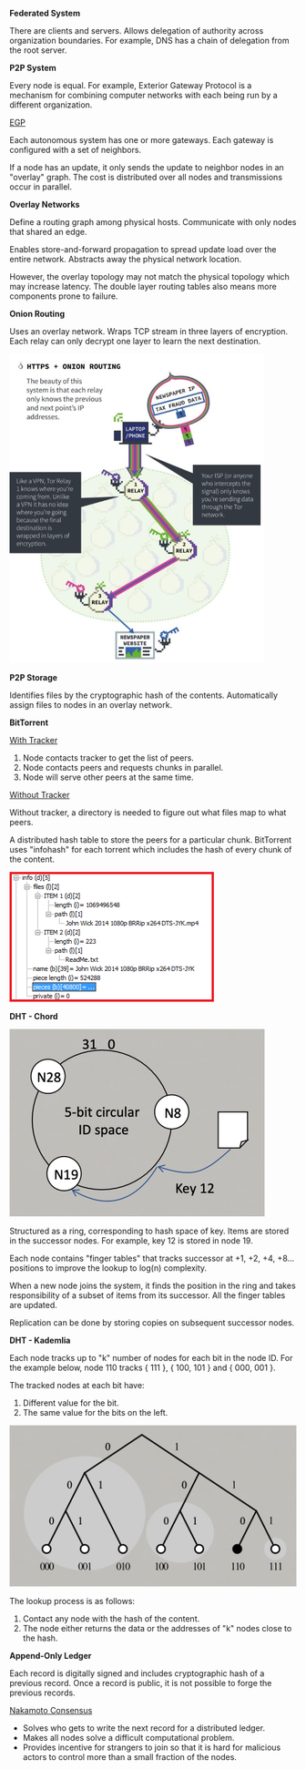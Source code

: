 **Federated System**

There are clients and servers. Allows delegation of authority across organization boundaries. For example, DNS has a chain of delegation from the root server.

**P2P System**

Every node is equal. For example, Exterior Gateway Protocol is a mechanism for combining computer networks with each being run by a different organization.

<ins>EGP</ins>

Each autonomous system has one or more gateways. Each gateway is configured with a set of neighbors.

If a node has an update, it only sends the update to neighbor nodes in an "overlay" graph. The cost is distributed over all nodes and transmissions occur in parallel.

**Overlay Networks**

Define a routing graph among physical hosts. Communicate with only nodes that shared an edge.

Enables store-and-forward propagation to spread update load over the entire network. Abstracts away the physical network location. 

However, the overlay topology may not match the physical topology which may increase latency. The double layer routing tables also means more components prone to failure.

**Onion Routing**

Uses an overlay network. Wraps TCP stream in three layers of encryption. Each relay can only decrypt one layer to learn the next destination.

![](images/Pasted%20image%2020230430183049.png)

**P2P Storage**

Identifies files by the cryptographic hash of the contents. Automatically assign files to nodes in an overlay network.

**BitTorrent**

<ins>With Tracker</ins>

1. Node contacts tracker to get the list of peers.
2. Node contacts peers and requests chunks in parallel.
3. Node will serve other peers at the same time.

<ins>Without Tracker</ins>

Without tracker, a directory is needed to figure out what files map to what peers.

A distributed hash table to store the peers for a particular chunk. BitTorrent uses "infohash" for each torrent which includes the hash of every chunk of the content.

![](images/Pasted%20image%2020230430184709.png)

**DHT - Chord**

![](images/Pasted%20image%2020230430185505.png)

Structured as a ring, corresponding to hash space of key. Items are stored in the successor nodes. For example, key 12 is stored in node 19.

Each node contains "finger tables" that tracks successor at +1, +2, +4, +8... positions to improve the lookup to log(n) complexity.

When a new node joins the system, it finds the position in the ring and takes responsibility of a subset of items from its successor. All the finger tables are updated.

Replication can be done by storing copies on subsequent successor nodes.

**DHT - Kademlia**

Each node tracks up to "k" number of nodes for each bit in the node ID. For the example below, node 110 tracks { 111 }, { 100, 101 } and { 000, 001 }.

The tracked nodes at each bit have:

1. Different value for the bit.
2. The same value for the bits on the left.

![](images/Pasted%20image%2020230430190403.png)

The lookup process is as follows:

1. Contact any node with the hash of the content.
2. The node either returns the data or the addresses of "k" nodes close to the hash.

**Append-Only Ledger**

Each record is digitally signed and includes cryptographic hash of a previous record. Once a record is public, it is not possible to forge the previous records.

<ins>Nakamoto Consensus</ins>

- Solves who gets to write the next record for a distributed ledger.
- Makes all nodes solve a difficult computational problem. 
- Provides incentive for strangers to join so that it is hard for malicious actors to control more than a small fraction of the nodes.

